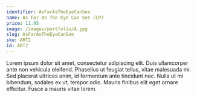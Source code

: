 ```yaml
---
identifier: AsFarAsTheEyeCanSee
name: As Far As The Eye Can See (LP)
price: 11.95
image: /images/portfolio/A.jpg
slug: AsFarAsTheEyeCanSee
sku: ART2
id: ART2
---
```

Lorem ipsum dolor sit amet, consectetur adipiscing elit. Duis ullamcorper ante non vehicula eleifend.
Phasellus ut feugiat tellus, vitae malesuada mi. Sed placerat ultrices enim, id fermentum ante tincidunt nec.
Nulla ut mi bibendum, sodales ex ut, tempor odio. Mauris finibus elit eget ornare efficitur. Fusce a mauris vitae lorem.
